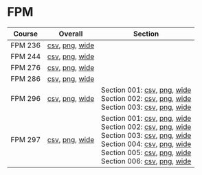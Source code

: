 # FPM

| Course | Overall | Section |
| ------ | ------- | ------- |
| FPM 236 | [csv](https://github.com/UCSD-Historical-Enrollment-Data/2025Spring/blob/main/overall/FPM%20236.csv), [png](https://raw.githubusercontent.com/UCSD-Historical-Enrollment-Data/2025Spring/main/plot_overall/FPM%20236.png), [wide](https://raw.githubusercontent.com/UCSD-Historical-Enrollment-Data/2025Spring/main/plot_overall_wide/FPM%20236.png) |  |
| FPM 244 | [csv](https://github.com/UCSD-Historical-Enrollment-Data/2025Spring/blob/main/overall/FPM%20244.csv), [png](https://raw.githubusercontent.com/UCSD-Historical-Enrollment-Data/2025Spring/main/plot_overall/FPM%20244.png), [wide](https://raw.githubusercontent.com/UCSD-Historical-Enrollment-Data/2025Spring/main/plot_overall_wide/FPM%20244.png) |  |
| FPM 276 | [csv](https://github.com/UCSD-Historical-Enrollment-Data/2025Spring/blob/main/overall/FPM%20276.csv), [png](https://raw.githubusercontent.com/UCSD-Historical-Enrollment-Data/2025Spring/main/plot_overall/FPM%20276.png), [wide](https://raw.githubusercontent.com/UCSD-Historical-Enrollment-Data/2025Spring/main/plot_overall_wide/FPM%20276.png) |  |
| FPM 286 | [csv](https://github.com/UCSD-Historical-Enrollment-Data/2025Spring/blob/main/overall/FPM%20286.csv), [png](https://raw.githubusercontent.com/UCSD-Historical-Enrollment-Data/2025Spring/main/plot_overall/FPM%20286.png), [wide](https://raw.githubusercontent.com/UCSD-Historical-Enrollment-Data/2025Spring/main/plot_overall_wide/FPM%20286.png) |  |
| FPM 296 | [csv](https://github.com/UCSD-Historical-Enrollment-Data/2025Spring/blob/main/overall/FPM%20296.csv), [png](https://raw.githubusercontent.com/UCSD-Historical-Enrollment-Data/2025Spring/main/plot_overall/FPM%20296.png), [wide](https://raw.githubusercontent.com/UCSD-Historical-Enrollment-Data/2025Spring/main/plot_overall_wide/FPM%20296.png) | Section 001: [csv](https://github.com/UCSD-Historical-Enrollment-Data/2025Spring/blob/main/section/FPM%20296_001.csv), [png](https://raw.githubusercontent.com/UCSD-Historical-Enrollment-Data/2025Spring/main/plot_section/FPM%20296_001.png), [wide](https://raw.githubusercontent.com/UCSD-Historical-Enrollment-Data/2025Spring/main/plot_section_wide/FPM%20296_001.png)<br>Section 002: [csv](https://github.com/UCSD-Historical-Enrollment-Data/2025Spring/blob/main/section/FPM%20296_002.csv), [png](https://raw.githubusercontent.com/UCSD-Historical-Enrollment-Data/2025Spring/main/plot_section/FPM%20296_002.png), [wide](https://raw.githubusercontent.com/UCSD-Historical-Enrollment-Data/2025Spring/main/plot_section_wide/FPM%20296_002.png)<br>Section 003: [csv](https://github.com/UCSD-Historical-Enrollment-Data/2025Spring/blob/main/section/FPM%20296_003.csv), [png](https://raw.githubusercontent.com/UCSD-Historical-Enrollment-Data/2025Spring/main/plot_section/FPM%20296_003.png), [wide](https://raw.githubusercontent.com/UCSD-Historical-Enrollment-Data/2025Spring/main/plot_section_wide/FPM%20296_003.png) |
| FPM 297 | [csv](https://github.com/UCSD-Historical-Enrollment-Data/2025Spring/blob/main/overall/FPM%20297.csv), [png](https://raw.githubusercontent.com/UCSD-Historical-Enrollment-Data/2025Spring/main/plot_overall/FPM%20297.png), [wide](https://raw.githubusercontent.com/UCSD-Historical-Enrollment-Data/2025Spring/main/plot_overall_wide/FPM%20297.png) | Section 001: [csv](https://github.com/UCSD-Historical-Enrollment-Data/2025Spring/blob/main/section/FPM%20297_001.csv), [png](https://raw.githubusercontent.com/UCSD-Historical-Enrollment-Data/2025Spring/main/plot_section/FPM%20297_001.png), [wide](https://raw.githubusercontent.com/UCSD-Historical-Enrollment-Data/2025Spring/main/plot_section_wide/FPM%20297_001.png)<br>Section 002: [csv](https://github.com/UCSD-Historical-Enrollment-Data/2025Spring/blob/main/section/FPM%20297_002.csv), [png](https://raw.githubusercontent.com/UCSD-Historical-Enrollment-Data/2025Spring/main/plot_section/FPM%20297_002.png), [wide](https://raw.githubusercontent.com/UCSD-Historical-Enrollment-Data/2025Spring/main/plot_section_wide/FPM%20297_002.png)<br>Section 003: [csv](https://github.com/UCSD-Historical-Enrollment-Data/2025Spring/blob/main/section/FPM%20297_003.csv), [png](https://raw.githubusercontent.com/UCSD-Historical-Enrollment-Data/2025Spring/main/plot_section/FPM%20297_003.png), [wide](https://raw.githubusercontent.com/UCSD-Historical-Enrollment-Data/2025Spring/main/plot_section_wide/FPM%20297_003.png)<br>Section 004: [csv](https://github.com/UCSD-Historical-Enrollment-Data/2025Spring/blob/main/section/FPM%20297_004.csv), [png](https://raw.githubusercontent.com/UCSD-Historical-Enrollment-Data/2025Spring/main/plot_section/FPM%20297_004.png), [wide](https://raw.githubusercontent.com/UCSD-Historical-Enrollment-Data/2025Spring/main/plot_section_wide/FPM%20297_004.png)<br>Section 005: [csv](https://github.com/UCSD-Historical-Enrollment-Data/2025Spring/blob/main/section/FPM%20297_005.csv), [png](https://raw.githubusercontent.com/UCSD-Historical-Enrollment-Data/2025Spring/main/plot_section/FPM%20297_005.png), [wide](https://raw.githubusercontent.com/UCSD-Historical-Enrollment-Data/2025Spring/main/plot_section_wide/FPM%20297_005.png)<br>Section 006: [csv](https://github.com/UCSD-Historical-Enrollment-Data/2025Spring/blob/main/section/FPM%20297_006.csv), [png](https://raw.githubusercontent.com/UCSD-Historical-Enrollment-Data/2025Spring/main/plot_section/FPM%20297_006.png), [wide](https://raw.githubusercontent.com/UCSD-Historical-Enrollment-Data/2025Spring/main/plot_section_wide/FPM%20297_006.png) |
